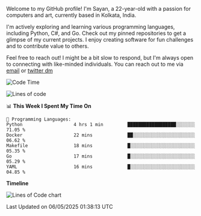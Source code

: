 Welcome to my GitHub profile! I'm Sayan, a 22-year-old with a passion for computers and art, currently based in Kolkata, India.

I'm actively exploring and learning various programming languages, including Python, C#, and Go. Check out my pinned repositories to get a glimpse of my current projects. I enjoy creating software for fun challenges and to contribute value to others.

Feel free to reach out! I might be a bit slow to respond, but I'm always open to connecting with like-minded individuals. You can reach out to me via [email](mailto:me@sayanbiswas.in) or [twitter dm](https://twitter.com/TheDankDel)

<!--START_SECTION:waka-->
![Code Time](http://img.shields.io/badge/Code%20Time-2%2C224%20hrs%2019%20mins-blue)

![Lines of code](https://img.shields.io/badge/From%20Hello%20World%20I%27ve%20Written-8.2%20million%20lines%20of%20code-blue)

📊 **This Week I Spent My Time On** 

```text
💬 Programming Languages: 
Python                   4 hrs 1 min         ██████████████████░░░░░░░   71.05 % 
Docker                   22 mins             ██░░░░░░░░░░░░░░░░░░░░░░░   06.62 % 
Makefile                 18 mins             █░░░░░░░░░░░░░░░░░░░░░░░░   05.35 % 
Go                       17 mins             █░░░░░░░░░░░░░░░░░░░░░░░░   05.29 % 
YAML                     16 mins             █░░░░░░░░░░░░░░░░░░░░░░░░   04.85 % 
```

**Timeline**

![Lines of Code chart](https://raw.githubusercontent.com/Dank-del/Dank-del/main/assets/bar_graph.png)


 Last Updated on 06/05/2025 01:38:13 UTC
<!--END_SECTION:waka-->
